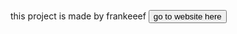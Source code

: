 this project is made by frankeeef
<a href="weblib.dev"><button class="button is-info"> go to website here</button></a>
